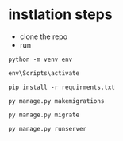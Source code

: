 # instlation steps
- clone the repo
- run

``` python -m venv env ```

``` env\Scripts\activate  ```

``` pip install -r requirments.txt ```

``` py manage.py makemigrations ```

``` py manage.py migrate ```

``` py manage.py runserver ```
